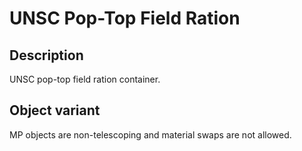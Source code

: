 # UNSC Pop-Top Field Ration

## Description

UNSC pop-top field ration container.

## Object variant

MP objects are non-telescoping and material swaps are not allowed.
